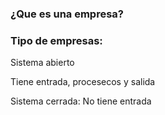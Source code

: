 ### ¿Que es una empresa?

### Tipo de empresas:

Sistema abierto

Tiene  entrada, procesecos y salida

Sistema cerrada: No tiene entrada
